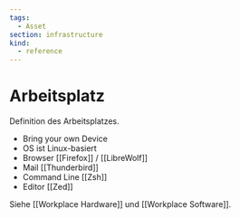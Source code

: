 ```yaml
---
tags:
  - Asset
section: infrastructure
kind:
  - reference
---
```


# Arbeitsplatz

Definition des Arbeitsplatzes.

- Bring your own Device
- OS ist Linux-basiert
- Browser [[Firefox]] / [[LibreWolf]]
- Mail [[Thunderbird]]
- Command Line [[Zsh]]
- Editor [[Zed]]

Siehe [[Workplace Hardware]] und [[Workplace Software]].

